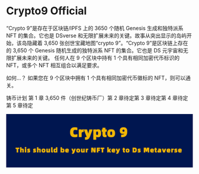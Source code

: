 # Crypto9 Official

“Crypto 9”是存在于区块链/IPFS 上的 3650 个随机 Genesis 生成和独特派系 NFT 的集合。它也是 DSverse 和无限扩展未来的关键。故事从突出显示的岛屿开始，该岛隐藏着 3,650 张创世宝藏地图“crypto 9”。“Crypto 9”是区块链上存在的 3,650 个 Genesis 随机生成的独特派系 NFT 的集合。它也是 DS 元宇宙和无限扩展未来的关键。 任何人在 9 个区块中持有 1 个具有相同加密代币标识的 NFT，或多个 NFT 相互组合以满足要求。

如何...？
如果您在 9 个区块中拥有 1 个具有相同加密代币徽标的 NFT，则可以通关。

铸币计划
第 1 章 3,650 件（创世纪铸币厂）第 2 章待定第 3 章待定第 4 章待定第 5 章待定

![NFT](unnamed.png)
